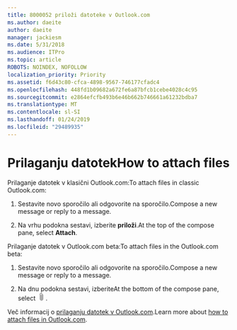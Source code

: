 ```yaml
---
title: 8000052 priloži datoteke v Outlook.com
ms.author: daeite
author: daeite
manager: jackiesm
ms.date: 5/31/2018
ms.audience: ITPro
ms.topic: article
ROBOTS: NOINDEX, NOFOLLOW
localization_priority: Priority
ms.assetid: f6d43c80-cfca-4898-9567-746177cfadc4
ms.openlocfilehash: 448fd1b09682a672fe6a87bfcb1cebe4028c4c95
ms.sourcegitcommit: e2864efcfb493b6e46b662b746661a61232bdba7
ms.translationtype: MT
ms.contentlocale: sl-SI
ms.lasthandoff: 01/24/2019
ms.locfileid: "29489935"
---
```

# <a name="how-to-attach-files"></a><span data-ttu-id="54f87-102">Prilaganju datotek</span><span class="sxs-lookup"><span data-stu-id="54f87-102">How to attach files</span></span>

<span data-ttu-id="54f87-103">Prilaganje datotek v klasični Outlook.com:</span><span class="sxs-lookup"><span data-stu-id="54f87-103">To attach files in classic Outlook.com:</span></span>
  
1. <span data-ttu-id="54f87-104">Sestavite novo sporočilo ali odgovorite na sporočilo.</span><span class="sxs-lookup"><span data-stu-id="54f87-104">Compose a new message or reply to a message.</span></span>
    
2. <span data-ttu-id="54f87-105">Na vrhu podokna sestavi, izberite **priloži**.</span><span class="sxs-lookup"><span data-stu-id="54f87-105">At the top of the compose pane, select **Attach**.</span></span> 
    
<span data-ttu-id="54f87-106">Prilaganje datotek v Outlook.com beta:</span><span class="sxs-lookup"><span data-stu-id="54f87-106">To attach files in the Outlook.com beta:</span></span>
  
1. <span data-ttu-id="54f87-107">Sestavite novo sporočilo ali odgovorite na sporočilo.</span><span class="sxs-lookup"><span data-stu-id="54f87-107">Compose a new message or reply to a message.</span></span>
    
2. <span data-ttu-id="54f87-108">Na dnu podokna sestavi, izberite</span><span class="sxs-lookup"><span data-stu-id="54f87-108">At the bottom of the compose pane, select</span></span> ![Pritrdite](media/da223d01-5fe6-448c-a3a3-e2b5262da4b9.png)<span data-ttu-id="54f87-110">.</span><span class="sxs-lookup"><span data-stu-id="54f87-110"></span></span>
    
<span data-ttu-id="54f87-111">Več informacij o [prilaganju datotek v Outlook.com](https://go.microsoft.com/fwlink/p/?linkid=2001702&amp;clcid=0x409).</span><span class="sxs-lookup"><span data-stu-id="54f87-111">Learn more about [how to attach files in Outlook.com](https://go.microsoft.com/fwlink/p/?linkid=2001702&amp;clcid=0x409).</span></span>
  

